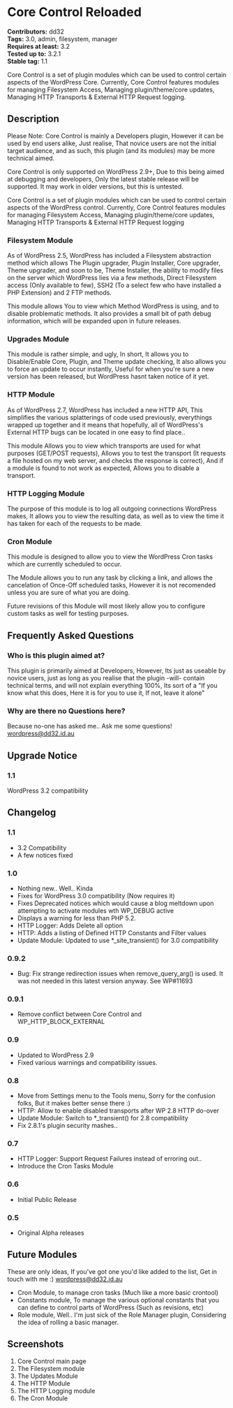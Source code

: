 # Core Control Reloaded #
**Contributors:** dd32  
**Tags:** 3.0, admin, filesystem, manager  
**Requires at least:** 3.2  
**Tested up to:** 3.2.1  
**Stable tag:** 1.1  

Core Control is a set of plugin modules which can be used to control certain aspects of the WordPress Core.
Currently, Core Control features modules for managing Filesystem Access, Managing plugin/theme/core updates, Managing HTTP Transports & External HTTP Request logging.

## Description ##

Please Note: Core Control is mainly a Developers plugin, However it can be used by end users alike, Just realise, That novice users are not the initial target audience, and as such, this plugin (and its modules) may be more technical aimed.

Core Control is only supported on WordPress 2.9+, Due to this being aimed at debugging and developers, Only the latest stable release will be supported. It may work in older versions, but this is untested.

Core Control is a set of plugin modules which can be used to control certain aspects of the WordPress control.
Currently, Core Control features modules for managing Filesystem Access, Managing plugin/theme/core updates, Managing HTTP Transports & External HTTP Request logging

### Filesystem Module ###
As of WordPress 2.5, WordPress has included a Filesystem abstraction method which allows The Plugin upgrader, Plugin Installer, Core upgrader, Theme upgrader, and soon to be, Theme Installer, the ability to modify files on the server which WordPress lies via a few methods, Direct Filesystem access (Only available to few), SSH2 (To a select few who have installed a PHP Extension) and 2 FTP methods.

This module allows You to view which Method WordPress is using, and to disable problematic methods. It also provides a small bit of path debug information, which will be expanded upon in future releases.

### Upgrades Module ###
This module is rather simple, and ugly, In short, It allows you to Disable/Enable Core, Plugin, and Theme update checking, It also allows you to force an update to occur instantly, Useful for when you're sure a new version has been released, but WordPress hasnt taken notice of it yet.

### HTTP Module ###
As of WordPress 2.7, WordPress has included a new HTTP API, This simplifies the various splatterings of code used previously, everythings wrapped up together and it means that hopefully, all of WordPress's External HTTP bugs can be located in one easy to find place..

This module Allows you to view which transports are used for what purposes (GET/POST requests), Allows you to test the transport (It requests a file hosted on my web server, and checks the response is correct), And if a module is found to not work as expected, Allows you to disable a transport.

### HTTP Logging Module ###
The purpose of this module is to log all outgoing connections WordPress makes, It allows you to view the resulting data, as well as to view the time it has taken for each of the requests to be made.

### Cron Module ###
This module is designed to allow you to view the WordPress Cron tasks which are currently scheduled to occur.

The Module allows you to run any task by clicking a link, and allows the cancelation of Once-Off scheduled tasks,  However it is not recomended unless you are sure of what you are doing.

Future revisions of this Module will most likely allow you to configure custom tasks as well for testing purposes.

## Frequently Asked Questions ##

### Who is this plugin aimed at? ###
This plugin is primarily aimed at Developers, However, Its just as useable by novice users, just as long as you realise that the plugin -will- contain technical terms, and will not explain everything 100%, Its sort of a "If you know what this does, Here it is for you to use it, If not, leave it alone"

### Why are there no Questions here? ###
Because no-one has asked me.. Ask me some questions! wordpress@dd32.id.au

## Upgrade Notice ##

### 1.1 ###
 WordPress 3.2 compatibility

## Changelog ##

### 1.1 ###
 * 3.2 Compatibility
 * A few notices fixed

### 1.0 ###
 * Nothing new.. Well.. Kinda
 * Fixes for WordPress 3.0 compatibility (Now requires it)
 * Fixes Deprecated notices which would cause a blog meltdown upon attempting to activate modules wth WP_DEBUG active
 * Displays a warning for less than PHP 5.2.
 * HTTP Logger: Adds Delete all option
 * HTTP: Adds a listing of Defined HTTP Constants and Filter values
 * Update Module: Updated to use *_site_transient() for 3.0 compatibility

### 0.9.2 ###
 * Bug: Fix strange redirection issues when remove_query_arg() is used. It was not needed in this latest version anyway. See WP#11693

### 0.9.1 ###
 * Remove conflict between Core Control and WP_HTTP_BLOCK_EXTERNAL

### 0.9 ###
 * Updated to WordPress 2.9
 * Fixed various warnings and compatibility issues.

### 0.8 ###
 * Move from Settings menu to the Tools menu, Sorry for the confusion folks, But it makes better sense there :)
 * HTTP: Allow to enable disabled transports after WP 2.8 HTTP do-over
 * Update Module: Switch to *_transient() for 2.8 compatibility
 * Fix 2.8.1's plugin security mashes..

### 0.7 ###
 * HTTP Logger: Support Request Failures instead of erroring out..
 * Introduce the Cron Tasks Module

### 0.6 ###
 * Initial Public Release

### 0.5 ###
 * Original Alpha releases

## Future Modules ##
These are only ideas, If you've got one you'd like added to the list, Get in touch with me :) wordpress@dd32.id.au

 * Cron Module, to manage cron tasks (Much like a more basic crontool)
 * Constants module, To manage the various optional constants that you can define to control parts of WordPress (Such as revisions, etc)
 * Role module, Well.. I'm just sick of the Role Manager plugin, Considering the idea of rolling a basic manager.

## Screenshots ##

1. Core Control main page
2. The Filesystem module
3. The Updates Module
4. The HTTP Module
5. The HTTP Logging module
6. The Cron Module